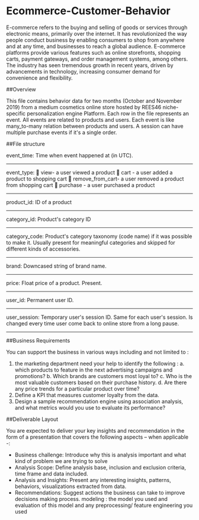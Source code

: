 # Ecommerce-Customer-Behavior


E-commerce refers to the buying and selling of goods or services through electronic means, primarily 
over the internet. It has revolutionized the way people conduct business by enabling consumers to shop 
from anywhere and at any time, and businesses to reach a global audience. E-commerce platforms 
provide various features such as online storefronts, shopping carts, payment gateways, and order 
management systems, among others. The industry has seen tremendous growth in recent years, driven 
by advancements in technology, increasing consumer demand for convenience and flexibility.


##Overview

This file contains behavior data for two months (October and November 2019) from a medium 
cosmetics online store hosted by REES46 niche-specific personalization engine Platform. Each row in the 
file represents an event. All events are related to products and users. Each event is like many_to-many 
relation between products and users. A session can have multiple purchase events if it's a single order.

##File structure

event_time:  Time when event happened at (in UTC).
_____________________________________________________________________________________
event_type:
 view- a user viewed a product
 cart - a user added a product to shopping cart
 remove_from_cart- a user removed a product from shopping cart
 purchase - a user purchased a product
_______________________________________________________________________________________
product_id: ID of a product

_______________________________________________________________________________________
category_id: Product's category ID
__________________________________________________________________________________

category_code:
Product's category taxonomy (code name) if it was possible to make it. Usually 
present for meaningful categories and skipped for different kinds of 
accessories.
___________________________________________________________________________________
brand: Downcased string of brand name.

__________________________________________________________________________________
price: Float price of a product. Present.

________________________________________________________________________________
user_id: Permanent user ID.

_______________________________________________________________________________
user_session: Temporary user's session ID. Same for each user's session. Is changed every 
time user come back to online store from a long pause.

_________________________________________________________________________________________________

##Business Requirements 


You can support the business in various ways including and not limited to : 

   1. the marketing department need your help to identify the following :
        a. which products to feature in the next advertising campaigns and promotions?
        b. Which brands are customers most loyal to?
        c. Who is the most valuable customers based on their purchase history.
        d. Are there any price trends for a particular product over time?
   2. Define a KPI that measures customer loyalty from the data.
   3. Design a sample recommendation engine using association analysis, and what metrics would 
       you use to evaluate its performance?

##Deliverable Layout

You are expected to deliver your key insights and recommendation in the form of a presentation that 
covers the following aspects – when applicable -: 
-  Business challenge: Introduce why this is analysis important and what kind of problem we are 
   trying to solve
-  Analysis Scope: Define analysis base, inclusion and exclusion criteria, time frame and data 
   included. 
-  Analysis and Insights: Present any interesting insights, patterns, behaviors, visualizations 
   extracted from data.
-  Recommendations: Suggest actions the business can take to improve decisions making 
   process.
   modeling : the model you used and evaluation of this model and any preprocessing/ feature 
   engineering you used
